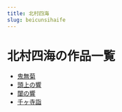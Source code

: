 ```yaml
---
title: 北村四海
slug: beicunsihaife
---
```


# 北村四海の作品一覧

- [鬼無菊](guiwuju1a)
- [頭上の響](toushangnoxiangcc)
- [闥の響](tanoxiang29)
- [千ヶ寺詣](qiankesiyi84)
